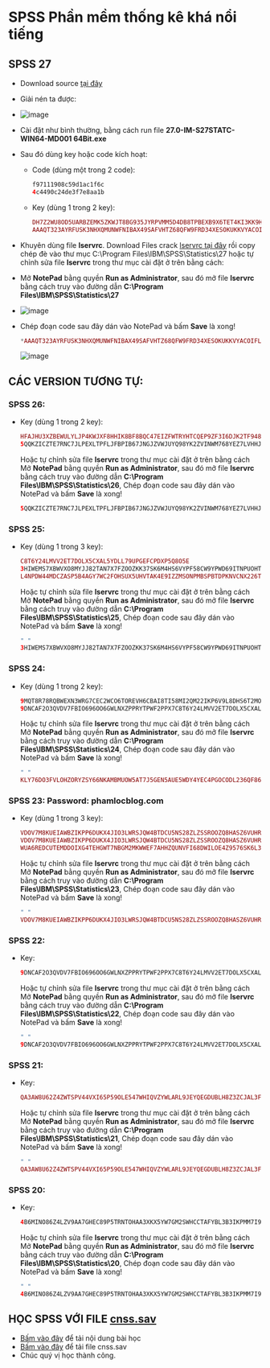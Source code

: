 # SPSS Phần mềm thống kê khá nổi tiếng
## SPSS 27
- Download source [tại đây](https://3w7ng6-my.sharepoint.com/:u:/g/personal/driver_3w7ng6_onmicrosoft_com/EWG3LgcKkjhBpPyqkhk8EIoBL2u7RupajD8aYhUvUMGqTA?e=ffpezG)
- Giải nén ta được:
- ![image](https://github.com/user-attachments/assets/7e7e95e6-2f21-4352-ab35-072c4638197a)
- Cài đặt như bình thường, bằng cách run file **27.0-IM-S27STATC-WIN64-MD001 64Bit.exe**
- Sau đó dùng key hoặc code kích hoạt:
  - Code (dùng một trong 2 code):
    ```php
    f97111908c59d1ac1f6c
    4c4490c24de3f7e8aa1b
    ```
  - Key (dùng 1 trong 2 key):
    ```php
    DH7Z2WU8OD5UARBZEMK5ZKWJT8BG935JYRPVMM5D4DB8TPBEXB9X6TET4KI3KK9HE68MNQYU2V7Z8VTN72L36BYALD7CE7ZV6PW
    AAAQT323AYRFUSK3NHXQMUNWFNIBAX49SAFVHTZ68QFW9FRD34XESOKUKKVYACOIFLQTANCT6BIULVD363RMLO4RVW9CP#R4NDOMJ0E
    ```
- Khuyên dùng file **lservrc**. Download Files crack [lservrc tại đây](https://raw.githubusercontent.com/bschithanh/nguon/main/lservrc) rồi copy chép đè vào thư mục C:\Program Files\IBM\SPSS\Statistics\27 hoặc tự chỉnh sửa file **lservrc** trong thư mục cài đặt ở trên bằng cách:
- Mở **NotePad** bằng quyền **Run as Administrator**, sau đó mở file **lservrc** bằng cách truy vào đường dẫn **C:\Program Files\IBM\SPSS\Statistics\27**
- ![image](https://github.com/user-attachments/assets/d44f2aba-647a-4394-ab85-ed5233118c2f)
- Chép đoạn code sau đây dán vào NotePad và bấm **Save** là xong!
  ```php
  *AAAQT323AYRFUSK3NHXQMUNWFNIBAX49SAFVHTZ68QFW9FRD34XESOKUKKVYACOIFLQTANCT6BIULVD363RMLO4RVW9CP#R4NDOMJ0E
  ```

  ![image](https://github.com/user-attachments/assets/a827ec34-cd42-465e-92c6-fdd9d56d7629)

## CÁC VERSION TƯƠNG TỰ:
### SPSS 26:
- Key (dùng 1 trong 2 key):
  ```PHP
  HFAJHU3XZBEWULYLJP4KWJXF8HHIK8BF8BQC47EIZFWTRYHTCQEP9ZF3I6DJK2TF948PPCPZCPDMU7QAN95BL93CJ24XBDIA3GH
  5QQKZICZTE7RNC7JLPEXLTPFLJFBPIB67JNGJZVWJUYQ98YK2ZVINWM768YEZ7LVHHJYL7FP5D2C6UNWGJCT6WTPFYR7EDWGB2IMH64C3E4HY9N35P2QALF
  ```

  Hoặc tự chỉnh sửa file **lservrc** trong thư mục cài đặt ở trên bằng cách Mở **NotePad** bằng quyền **Run as Administrator**, sau đó mở file **lservrc** bằng cách truy vào đường dẫn **C:\Program Files\IBM\SPSS\Statistics\26**, Chép đoạn code sau đây dán vào NotePad và bấm **Save** là xong!

  ```php
  5QQKZICZTE7RNC7JLPEXLTPFLJFBPIB67JNGJZVWJUYQ98YK2ZVINWM768YEZ7LVHHJYL7FP5D2C6UNWGJCT6WTPFYR7EDWGB2IMH64C3E4HY9N35P2QALF# "1200" version "260", expires Midnight of Dec 31, 2099, exclusive
  ```

### SPSS 25:
- Key (dùng 1 trong 3 key):
  ```PHP
  C8T6Y24LMVV2ET7DOLX5CXAL5YDLL79UPGEFCPDXP5Q8O5E
  3HIWEMS7XBWVXO8MYJJ82TAN7X7FZOOZKK37SK6M4HS6VYPF58CW9YPWD69ITNPUOHTZ3X6W5JBA5JHOD58MCXT7F9
  L4NPDW44MDCZASP5B4AGY7WC2FOHSUX5UHVTAK4E9IZZMSONPMBSPBTDPKNVCNX226TYGAFOEWGPRTP9GASUXOXT6RTYBKN5ELK
  ```

  Hoặc tự chỉnh sửa file **lservrc** trong thư mục cài đặt ở trên bằng cách Mở **NotePad** bằng quyền **Run as Administrator**, sau đó mở file **lservrc** bằng cách truy vào đường dẫn **C:\Program Files\IBM\SPSS\Statistics\25**, Chép đoạn code sau đây dán vào NotePad và bấm **Save** là xong!

  ```php
  " " 
  3HIWEMS7XBWVXO8MYJJ82TAN7X7FZOOZKK37SK6M4HS6VYPF58CW9YPWD69ITNPUOHTZ3X6W5JBA5JHOD58MCXT7F9
  ```

### SPSS 24:
- Key (dùng 1 trong 2 key):
  ```PHP
  9MQT8R78RQBWEXN3WRG7CEC2WCO6TOREVH6CBAI8TI58MI2QM22IKP6V9L8DHS6T2MOFL5MPNSEXTH4SYI24JOU3WO
  9DNCAF2O3QVDV7FBIO696OO6GWLNXZPPRYTPWF2PPX7C8T6Y24LMVV2ET7DOLX5CXAL5YDLL79UPGEFCPDXP5Q8O5E 
  ```

  Hoặc tự chỉnh sửa file **lservrc** trong thư mục cài đặt ở trên bằng cách Mở **NotePad** bằng quyền **Run as Administrator**, sau đó mở file **lservrc** bằng cách truy vào đường dẫn **C:\Program Files\IBM\SPSS\Statistics\24**, Chép đoạn code sau đây dán vào NotePad và bấm **Save** là xong!

  ```php
  " " 
  KLY76DO3FVLOHZORYZSY66NKAMBMUOW5AT7J5GEN5AUE5WDY4YEC4PGOCODL236QF86LJK8XXUI73WT4TZEI3M92CP# "1200" version "240", no expiration date, exclusive
  ```

### SPSS 23: Password: phamlocblog.com
- Key (dùng 1 trong 3 key):
  ```PHP
  VDOV7M8KUEIAWBZIKPP6DUKX4JIO3LWRSJQW4BTDCU5NS28ZLZSSROOZQ8HASZ6VUHRZRZ8I8DGWIFY9WJTIRD5P9Y
  VDOV7M8KUEIAWBZIKPP6DUKX4JIO3LWRSJQW4BTDCU5NS28ZLZSSROOZQ8HASZ6VUHRZRZ8I8DGWIFY9WJTIRD5P9Y
  WUA6REDCUTEMDDOIXG4TEHGWT7NBGM2MKWWEF7AHHZQUNVFI68DWILOE4Z9576SK6L34JHQPFVOOLNJTN8
  ```

  Hoặc tự chỉnh sửa file **lservrc** trong thư mục cài đặt ở trên bằng cách Mở **NotePad** bằng quyền **Run as Administrator**, sau đó mở file **lservrc** bằng cách truy vào đường dẫn **C:\Program Files\IBM\SPSS\Statistics\23**, Chép đoạn code sau đây dán vào NotePad và bấm **Save** là xong!

  ```php
  " " 
  VDOV7M8KUEIAWBZIKPP6DUKX4JIO3LWRSJQW4BTDCU5NS28ZLZSSROOZQ8HASZ6VUHRZRZ8I8DGWIFY9WJTIRD5P9Y 
  ```

### SPSS 22:  
- Key:
  ```PHP
  9DNCAF2O3QVDV7FBIO696OO6GWLNXZPPRYTPWF2PPX7C8T6Y24LMVV2ET7DOLX5CXAL5YDLL79UPGEFCPDXP5Q8O5E
  ```

  Hoặc tự chỉnh sửa file **lservrc** trong thư mục cài đặt ở trên bằng cách Mở **NotePad** bằng quyền **Run as Administrator**, sau đó mở file **lservrc** bằng cách truy vào đường dẫn **C:\Program Files\IBM\SPSS\Statistics\22**, Chép đoạn code sau đây dán vào NotePad và bấm **Save** là xong!

  ```php
  " " 
  9DNCAF2O3QVDV7FBIO696OO6GWLNXZPPRYTPWF2PPX7C8T6Y24LMVV2ET7DOLX5CXAL5YDLL79UPGEFCPDXP5Q8O5E 
  ```
 
### SPSS 21:  
- Key:
  ```PHP
  QA3AW8U62Z4ZWTSPV44VXI65P59OLE547WHIQVZYWLARL9JEYQEGDUBLH8Z3ZCJAL3FLXMS98V95TSDYI7FOEXUPRR
  ```

  Hoặc tự chỉnh sửa file **lservrc** trong thư mục cài đặt ở trên bằng cách Mở **NotePad** bằng quyền **Run as Administrator**, sau đó mở file **lservrc** bằng cách truy vào đường dẫn **C:\Program Files\IBM\SPSS\Statistics\21**, Chép đoạn code sau đây dán vào NotePad và bấm **Save** là xong!

  ```php
  " " 
  QA3AW8U62Z4ZWTSPV44VXI65P59OLE547WHIQVZYWLARL9JEYQEGDUBLH8Z3ZCJAL3FLXMS98V95TSDYI7FOEXUPRR# "1200" version "210", no expiration date, exclusive
  ```

### SPSS 20:  
- Key:
  ```PHP
  4B6MINO86Z4LZV9AA7GHEC89P5TRNTOHAA3XKX5YW7GM2SWHCCTAFYBL3B3IKPMM7I9N3MSTBXOO8VPKXZHSEXGST8
  ```

  Hoặc tự chỉnh sửa file **lservrc** trong thư mục cài đặt ở trên bằng cách Mở **NotePad** bằng quyền **Run as Administrator**, sau đó mở file **lservrc** bằng cách truy vào đường dẫn **C:\Program Files\IBM\SPSS\Statistics\20**, Chép đoạn code sau đây dán vào NotePad và bấm **Save** là xong!

  ```php
  " " 
  4B6MINO86Z4LZV9AA7GHEC89P5TRNTOHAA3XKX5YW7GM2SWHCCTAFYBL3B3IKPMM7I9N3MSTBXOO8VPKXZHSEXGST8 
  ```

## HỌC SPSS VỚI FILE [cnss.sav](https://raw.githubusercontent.com/bschithanh/nguon/refs/heads/main/cnss.sav)

- [Bấm vào đây](https://github.com/user-attachments/files/19337014/H.NG.D.N.PH.N.M.M.THONG.KE.SPSS.pdf) để tải nội dung bài học
- [Bấm vào đây](https://raw.githubusercontent.com/bschithanh/nguon/refs/heads/main/cnss.sav) để tải file cnss.sav
- Chúc quý vị học thành công.
















